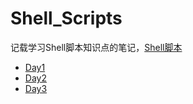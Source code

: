 # Shell_Scripts
记载学习Shell脚本知识点的笔记，[Shell脚本](https://space.bilibili.com/3461576172505894/channel/collectiondetail?sid=1714455&spm_id_from=333.788.0.0)

+ [Day1](Day1/index.md)
+ [Day2](Day2/index.md)
+ [Day3](Day3/index.md)

